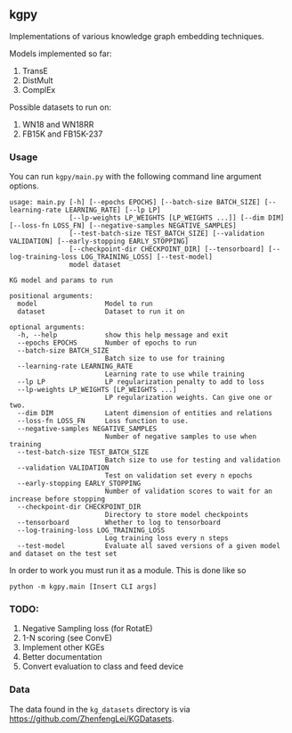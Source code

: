 ## kgpy

Implementations of various knowledge graph embedding techniques.

Models implemented so far:

1. TransE
2. DistMult
3. ComplEx

Possible datasets to run on:

1. WN18 and WN18RR
2. FB15K and FB15K-237 


### Usage

You can run `kgpy/main.py` with the following command line argument options.

```
usage: main.py [-h] [--epochs EPOCHS] [--batch-size BATCH_SIZE] [--learning-rate LEARNING_RATE] [--lp LP]
               [--lp-weights LP_WEIGHTS [LP_WEIGHTS ...]] [--dim DIM] [--loss-fn LOSS_FN] [--negative-samples NEGATIVE_SAMPLES]
               [--test-batch-size TEST_BATCH_SIZE] [--validation VALIDATION] [--early-stopping EARLY_STOPPING]
               [--checkpoint-dir CHECKPOINT_DIR] [--tensorboard] [--log-training-loss LOG_TRAINING_LOSS] [--test-model]
               model dataset

KG model and params to run

positional arguments:
  model                 Model to run
  dataset               Dataset to run it on

optional arguments:
  -h, --help            show this help message and exit
  --epochs EPOCHS       Number of epochs to run
  --batch-size BATCH_SIZE
                        Batch size to use for training
  --learning-rate LEARNING_RATE
                        Learning rate to use while training
  --lp LP               LP regularization penalty to add to loss
  --lp-weights LP_WEIGHTS [LP_WEIGHTS ...]
                        LP regularization weights. Can give one or two.
  --dim DIM             Latent dimension of entities and relations
  --loss-fn LOSS_FN     Loss function to use.
  --negative-samples NEGATIVE_SAMPLES
                        Number of negative samples to use when training
  --test-batch-size TEST_BATCH_SIZE
                        Batch size to use for testing and validation
  --validation VALIDATION
                        Test on validation set every n epochs
  --early-stopping EARLY_STOPPING
                        Number of validation scores to wait for an increase before stopping
  --checkpoint-dir CHECKPOINT_DIR
                        Directory to store model checkpoints
  --tensorboard         Whether to log to tensorboard
  --log-training-loss LOG_TRAINING_LOSS
                        Log training loss every n steps
  --test-model          Evaluate all saved versions of a given model and dataset on the test set
```

In order to work you must run it as a module. This is done like so
```
python -m kgpy.main [Insert CLI args]
```

### TODO:

1. Negative Sampling loss (for RotatE)
2. 1-N scoring (see ConvE)
3. Implement other KGEs
4. Better documentation
5. Convert evaluation to class and feed device

### Data

The data found in the `kg_datasets` directory is via https://github.com/ZhenfengLei/KGDatasets.